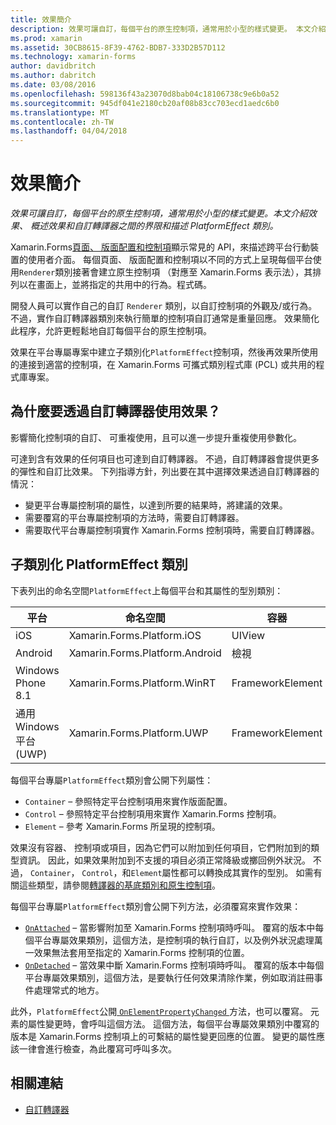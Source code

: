 ```yaml
---
title: 效果簡介
description: 效果可讓自訂，每個平台的原生控制項，通常用於小型的樣式變更。 本文介紹效果、 概述效果和自訂轉譯器之間的界限和描述 PlatformEffect 類別。
ms.prod: xamarin
ms.assetid: 30CB8615-8F39-4762-BDB7-333D2B57D112
ms.technology: xamarin-forms
author: davidbritch
ms.author: dabritch
ms.date: 03/08/2016
ms.openlocfilehash: 598136f43a23070d8bab04c18106738c9e6b0a52
ms.sourcegitcommit: 945df041e2180cb20af08b83cc703ecd1aedc6b0
ms.translationtype: MT
ms.contentlocale: zh-TW
ms.lasthandoff: 04/04/2018
---
```

# <a name="introduction-to-effects"></a>效果簡介

_效果可讓自訂，每個平台的原生控制項，通常用於小型的樣式變更。本文介紹效果、 概述效果和自訂轉譯器之間的界限和描述 PlatformEffect 類別。_

Xamarin.Forms[頁面、 版面配置和控制項](~/xamarin-forms/user-interface/controls/index.md)顯示常見的 API，來描述跨平台行動裝置的使用者介面。 每個頁面、 版面配置和控制項以不同的方式上呈現每個平台使用`Renderer`類別接著會建立原生控制項 （對應至 Xamarin.Forms 表示法），其排列以在畫面上，並將指定的共用中的行為。程式碼。

開發人員可以實作自己的自訂 `Renderer` 類別，以自訂控制項的外觀及/或行為。 不過，實作自訂轉譯器類別來執行簡單的控制項自訂通常是重量回應。 效果簡化此程序，允許更輕鬆地自訂每個平台的原生控制項。

效果在平台專屬專案中建立子類別化`PlatformEffect`控制項，然後再效果所使用的連接到適當的控制項，在 Xamarin.Forms 可攜式類別程式庫 (PCL) 或共用的程式庫專案。

## <a name="why-use-an-effect-over-a-custom-renderer"></a>為什麼要透過自訂轉譯器使用效果？

影響簡化控制項的自訂、 可重複使用，且可以進一步提升重複使用參數化。

可達到含有效果的任何項目也可達到自訂轉譯器。 不過，自訂轉譯器會提供更多的彈性和自訂比效果。 下列指導方針，列出要在其中選擇效果透過自訂轉譯器的情況：

- 變更平台專屬控制項的屬性，以達到所要的結果時，將建議的效果。
- 需要覆寫的平台專屬控制項的方法時，需要自訂轉譯器。
- 需要取代平台專屬控制項實作 Xamarin.Forms 控制項時，需要自訂轉譯器。

## <a name="subclassing-the-platformeffect-class"></a>子類別化 PlatformEffect 類別

下表列出的命名空間`PlatformEffect`上每個平台和其屬性的型別類別：

|平台|命名空間|容器|控制項|
|--- |--- |--- |--- |
|iOS|Xamarin.Forms.Platform.iOS|UIView|UIView|
|Android|Xamarin.Forms.Platform.Android|檢視|檢視|
|Windows Phone 8.1|Xamarin.Forms.Platform.WinRT|FrameworkElement|FrameworkElement|
|通用 Windows 平台 (UWP)|Xamarin.Forms.Platform.UWP|FrameworkElement|FrameworkElement|

每個平台專屬`PlatformEffect`類別會公開下列屬性：

- `Container` – 參照特定平台控制項用來實作版面配置。
- `Control` – 參照特定平台控制項用來實作 Xamarin.Forms 控制項。
- `Element` – 參考 Xamarin.Forms 所呈現的控制項。

效果沒有容器、 控制項或項目，因為它們可以附加到任何項目，它們附加到的類型資訊。 因此，如果效果附加到不支援的項目必須正常降級或擲回例外狀況。 不過， `Container`， `Control`，和`Element`屬性都可以轉換成其實作的型別。 如需有關這些類型，請參閱[轉譯器的基底類別和原生控制項](~/xamarin-forms/app-fundamentals/custom-renderer/renderers.md)。

每個平台專屬`PlatformEffect`類別會公開下列方法，必須覆寫來實作效果：

- [`OnAttached`](https://developer.xamarin.com/api/member/Xamarin.Forms.Effect.OnAttached()/) – 當影響附加至 Xamarin.Forms 控制項時呼叫。 覆寫的版本中每個平台專屬效果類別，這個方法，是控制項的執行自訂，以及例外狀況處理萬一效果無法套用至指定的 Xamarin.Forms 控制項的位置。
- [`OnDetached`](https://developer.xamarin.com/api/member/Xamarin.Forms.Effect.OnDetached()/) – 當效果中斷 Xamarin.Forms 控制項時呼叫。 覆寫的版本中每個平台專屬效果類別，這個方法，是要執行任何效果清除作業，例如取消註冊事件處理常式的地方。

此外，`PlatformEffect`公開[ `OnElementPropertyChanged` ](https://developer.xamarin.com/api/member/Xamarin.Forms.PlatformEffect%3CTContainer,TControl%3E.OnElementPropertyChanged/p/System.ComponentModel.PropertyChangedEventArgs/)方法，也可以覆寫。 元素的屬性變更時，會呼叫這個方法。 這個方法，每個平台專屬效果類別中覆寫的版本是 Xamarin.Forms 控制項上的可繫結的屬性變更回應的位置。 變更的屬性應該一律會進行檢查，為此覆寫可呼叫多次。


## <a name="related-links"></a>相關連結

- [自訂轉譯器](~/xamarin-forms/app-fundamentals/custom-renderer/index.md)
